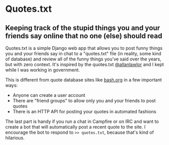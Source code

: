 # Quotes.txt #

## Keeping track of the stupid things you and your friends say online that no one (else) should read ##

Quotes.txt is a simple Django web app that allows you to post funny things you and your friends say in chat to a "quotes.txt" file (in reality, some kind of database) and review all of the funny things you've said over the years, but with zero context. It's inspired by the quotes.txt [@allanlawlor](http://twitter.com/allanlawlor) and I kept while I was working in government.

This is different from quote database sites like [bash.org](http://bash.org) in a few important ways:

  * Anyone can create a user account
  * There are "friend groups" to allow only you and your friends to post quotes
  * There is an HTTP API for posting your quotes in automated fashions

The last part is handy if you run a chat in Campfire or on IRC and want to create a bot that will automatically post a recent quote to the site. I encourage the bot to respond to `>> quotes.txt`, because that's kind of hilarious.
